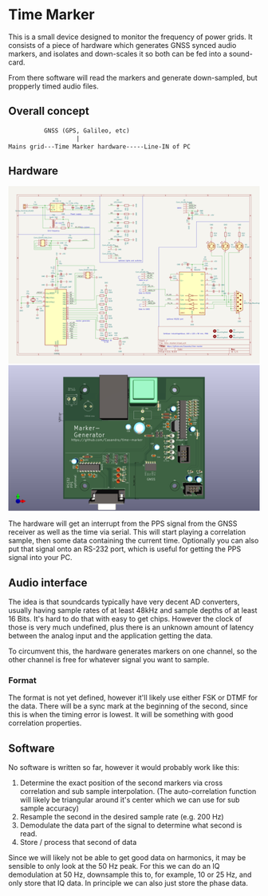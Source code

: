 # Time Marker

This is a small device designed to monitor the frequency of power grids.
It consists of a piece of hardware which generates GNSS synced audio markers, and isolates and down-scales it so both can be fed into a sound-card.

From there software will read the markers and generate down-sampled, but propperly timed audio files.



## Overall concept
```
          GNSS (GPS, Galileo, etc)
                   |
Mains grid---Time Marker hardware-----Line-IN of PC

```

## Hardware

![schematics](images/schematics.png)
![board](images/board.png)

The hardware will get an interrupt from the PPS signal from the GNSS receiver as well as the time via serial.
This will start playing a correlation sample, then some data containing the current time.
Optionally you can also put that signal onto an RS-232 port, which is useful for getting the PPS signal into your PC.

## Audio interface
The idea is that soundcards typically have very decent AD converters, usually having sample rates of at least 48kHz and sample depths of at least 16 Bits. It's hard to do that with easy to get chips.
However the clock of those is very much undefined, plus there is an unknown amount of latency between the analog input and the application getting the data.

To circumvent this, the hardware generates markers on one channel, so the other channel is free for whatever signal you want to sample.

### Format

The format is not yet defined, however it'll likely use either FSK or DTMF for the data.
There will be a sync mark at the beginning of the second, since this is when the timing error is lowest. It will be something with good correlation properties.

## Software
No software is written so far, however it would probably work like this:

1. Determine the exact position of the second markers via cross correlation and sub sample interpolation. (The auto-correlation function will likely be triangular around it's center which we can use for sub sample accuracy)
2. Resample the second in the desired sample rate (e.g. 200 Hz)
3. Demodulate the data part of the signal to determine what second is read.
4. Store / process that second of data

Since we will likely not be able to get good data on harmonics, it may be sensible to only look at the 50 Hz peak. For this we can do an IQ demodulation at 50 Hz, downsample this to, for example, 10 or 25 Hz, and only store that IQ data. In principle we can also just store the phase data.

